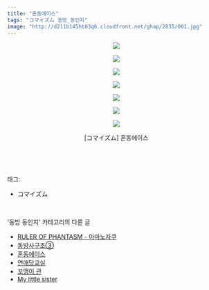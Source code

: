 ```yaml
---
title: "혼동에이스"
tags: "コマイズム 동방_동인지"
image: "http://d2l1b145ht03q6.cloudfront.net/ghap/2835/001.jpg"
---
```

<div class="article">
<p style="text-align: center; clear: none; float: none;"><img src="{{ site.imgserver1 }}/ghap/2835/001.jpg"/></p>
<p style="text-align: center; clear: none; float: none;"><img src="{{ site.imgserver1 }}/ghap/2835/002.jpg"/></p>
<p style="text-align: center; clear: none; float: none;"><img src="{{ site.imgserver1 }}/ghap/2835/003.jpg"/></p>
<p style="text-align: center; clear: none; float: none;"><img src="{{ site.imgserver1 }}/ghap/2835/004.jpg"/></p>
<p style="text-align: center; clear: none; float: none;"><img src="{{ site.imgserver1 }}/ghap/2835/005.jpg"/></p>
<p style="text-align: center; clear: none; float: none;"><img src="{{ site.imgserver1 }}/ghap/2835/006.jpg"/></p>
<p style="text-align: center; clear: none; float: none;"><img src="{{ site.imgserver1 }}/ghap/2835/007.jpg"/></p>
<p style="text-align: center; clear: none; float: none;">[コマイズム] 혼동에이스</p>
<p><br/></p>
</div><br/>
<div class="tagTrail">
<p>태그: </p>
<ul>
<li>コマイズム</li>
</ul>
</div><br/>
<div class="another">
<p>'동방 동인지' 카테고리의 다른 글</p>
<ul>
<li><a href="/ghap_2837">RULER OF PHANTASM - 아마노자쿠</a></li>
<li><a href="/ghap_2836">동방사구초③</a></li>
<li><a href="/ghap_2835">혼동에이스</a></li>
<li><a href="/ghap_2834">연애담교실</a></li>
<li><a href="/ghap_2829">꼬맹이 관</a></li>
<li><a href="/ghap_2828">My little sister</a></li>
</ul>
</div><br/>
<div class="cb_module cb_fluid">
<div class="cb_wrt cb_profile">
</div><!-- commentList close -->
</div><br/>
